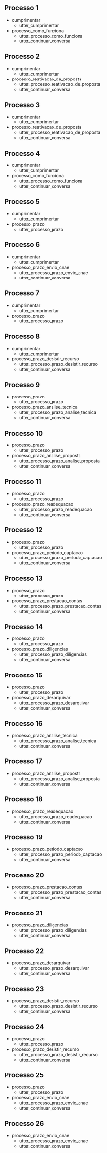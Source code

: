 ## Processo 1
* cumprimentar 
    - utter_cumprimentar 
* processo_como_funciona 
    - utter_processo_como_funciona
    - utter_continuar_conversa

## Processo 2
* cumprimentar
    - utter_cumprimentar
* processo_reativacao_de_proposta
    - utter_processo_reativacao_de_proposta
    - utter_continuar_conversa

## Processo 3
* cumprimentar
    - utter_cumprimentar
* processo_reativacao_de_proposta
    - utter_processo_reativacao_de_proposta
    - utter_continuar_conversa

## Processo 4
* cumprimentar
    - utter_cumprimentar
* processo_como_funciona
    - utter_processo_como_funciona
    - utter_continuar_conversa

## Processo 5
* cumprimentar
    - utter_cumprimentar
* processo_prazo
    - utter_processo_prazo

## Processo 6
* cumprimentar
    - utter_cumprimentar
* processo_prazo_envio_cnae
    - utter_processo_prazo_envio_cnae
    - utter_continuar_conversa

## Processo 7
* cumprimentar
    - utter_cumprimentar
* processo_prazo
    - utter_processo_prazo

## Processo 8
* cumprimentar
    - utter_cumprimentar
* processo_prazo_desistir_recurso
    - utter_processo_prazo_desistir_recurso
    - utter_continuar_conversa

## Processo 9
* processo_prazo
    - utter_processo_prazo
* processo_prazo_analise_tecnica
    - utter_processo_prazo_analise_tecnica
    - utter_continuar_conversa

## Processo 10
* processo_prazo
    - utter_processo_prazo
* processo_prazo_analise_proposta
    - utter_processo_prazo_analise_proposta
    - utter_continuar_conversa

## Processo 11
* processo_prazo
    - utter_processo_prazo
* processo_prazo_readequacao
    - utter_processo_prazo_readequacao
    - utter_continuar_conversa

## Processo 12
* processo_prazo
    - utter_processo_prazo
* processo_prazo_periodo_captacao
    - utter_processo_prazo_periodo_captacao
    - utter_continuar_conversa

## Processo 13
* processo_prazo
    - utter_processo_prazo
* processo_prazo_prestacao_contas
    - utter_processo_prazo_prestacao_contas
    - utter_continuar_conversa

## Processo 14
* processo_prazo
    - utter_processo_prazo
* processo_prazo_diligencias
    - utter_processo_prazo_diligencias
    - utter_continuar_conversa

## Processo 15
* processo_prazo
    - utter_processo_prazo
* processo_prazo_desarquivar
    - utter_processo_prazo_desarquivar
    - utter_continuar_conversa

## Processo 16
* processo_prazo_analise_tecnica
    - utter_processo_prazo_analise_tecnica
    - utter_continuar_conversa

## Processo 17
* processo_prazo_analise_proposta
    - utter_processo_prazo_analise_proposta
    - utter_continuar_conversa

## Processo 18
* processo_prazo_readequacao
    - utter_processo_prazo_readequacao
    - utter_continuar_conversa

## Processo 19
* processo_prazo_periodo_captacao
    - utter_processo_prazo_periodo_captacao
    - utter_continuar_conversa

## Processo 20
* processo_prazo_prestacao_contas
    - utter_processo_prazo_prestacao_contas
    - utter_continuar_conversa

## Processo 21
* processo_prazo_diligencias
    - utter_processo_prazo_diligencias
    - utter_continuar_conversa

## Processo 22
* processo_prazo_desarquivar
    - utter_processo_prazo_desarquivar
    - utter_continuar_conversa

## Processo 23
* processo_prazo_desistir_recurso
    - utter_processo_prazo_desistir_recurso
    - utter_continuar_conversa

## Processo 24
* processo_prazo
    - utter_processo_prazo
* processo_prazo_desistir_recurso
    - utter_processo_prazo_desistir_recurso
    - utter_continuar_conversa

## Processo 25
* processo_prazo
    - utter_processo_prazo
* processo_prazo_envio_cnae
    - utter_processo_prazo_envio_cnae
    - utter_continuar_conversa

## Processo 26
* processo_prazo_envio_cnae
    - utter_processo_prazo_envio_cnae
    - utter_continuar_conversa
